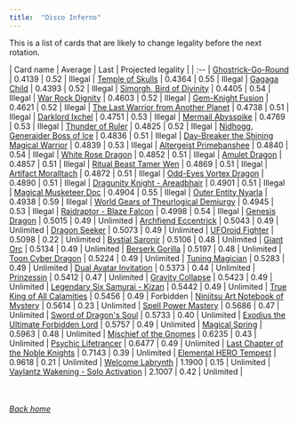 ```yaml
---
title:  "Disco Inferno"
---
```


This is a list of cards that are likely to change legality before the next rotation.

| Card name | Average | Last | Projected legality |
| :-- |
[Ghostrick-Go-Round](https://db.ygoprodeck.com/card/?search=Ghostrick-Go-Round) | 0.4139 | 0.52 | Illegal |
[Temple of Skulls](https://db.ygoprodeck.com/card/?search=Temple%20of%20Skulls) | 0.4364 | 0.55 | Illegal |
[Gagaga Child](https://db.ygoprodeck.com/card/?search=Gagaga%20Child) | 0.4393 | 0.52 | Illegal |
[Simorgh, Bird of Divinity](https://db.ygoprodeck.com/card/?search=Simorgh,%20Bird%20of%20Divinity) | 0.4405 | 0.54 | Illegal |
[War Rock Dignity](https://db.ygoprodeck.com/card/?search=War%20Rock%20Dignity) | 0.4603 | 0.52 | Illegal |
[Gem-Knight Fusion](https://db.ygoprodeck.com/card/?search=Gem-Knight%20Fusion) | 0.4621 | 0.52 | Illegal |
[The Last Warrior from Another Planet](https://db.ygoprodeck.com/card/?search=The%20Last%20Warrior%20from%20Another%20Planet) | 0.4738 | 0.51 | Illegal |
[Darklord Ixchel](https://db.ygoprodeck.com/card/?search=Darklord%20Ixchel) | 0.4751 | 0.53 | Illegal |
[Mermail Abysspike](https://db.ygoprodeck.com/card/?search=Mermail%20Abysspike) | 0.4769 | 0.53 | Illegal |
[Thunder of Ruler](https://db.ygoprodeck.com/card/?search=Thunder%20of%20Ruler) | 0.4825 | 0.52 | Illegal |
[Nidhogg, Generaider Boss of Ice](https://db.ygoprodeck.com/card/?search=Nidhogg,%20Generaider%20Boss%20of%20Ice) | 0.4836 | 0.51 | Illegal |
[Day-Breaker the Shining Magical Warrior](https://db.ygoprodeck.com/card/?search=Day-Breaker%20the%20Shining%20Magical%20Warrior) | 0.4839 | 0.53 | Illegal |
[Altergeist Primebanshee](https://db.ygoprodeck.com/card/?search=Altergeist%20Primebanshee) | 0.4840 | 0.54 | Illegal |
[White Rose Dragon](https://db.ygoprodeck.com/card/?search=White%20Rose%20Dragon) | 0.4852 | 0.51 | Illegal |
[Amulet Dragon](https://db.ygoprodeck.com/card/?search=Amulet%20Dragon) | 0.4857 | 0.51 | Illegal |
[Ritual Beast Tamer Wen](https://db.ygoprodeck.com/card/?search=Ritual%20Beast%20Tamer%20Wen) | 0.4869 | 0.51 | Illegal |
[Artifact Moralltach](https://db.ygoprodeck.com/card/?search=Artifact%20Moralltach) | 0.4872 | 0.51 | Illegal |
[Odd-Eyes Vortex Dragon](https://db.ygoprodeck.com/card/?search=Odd-Eyes%20Vortex%20Dragon) | 0.4890 | 0.51 | Illegal |
[Dragunity Knight - Areadbhair](https://db.ygoprodeck.com/card/?search=Dragunity%20Knight%20-%20Areadbhair) | 0.4901 | 0.51 | Illegal |
[Magical Musketeer Doc](https://db.ygoprodeck.com/card/?search=Magical%20Musketeer%20Doc) | 0.4904 | 0.55 | Illegal |
[Outer Entity Nyarla](https://db.ygoprodeck.com/card/?search=Outer%20Entity%20Nyarla) | 0.4938 | 0.59 | Illegal |
[World Gears of Theurlogical Demiurgy](https://db.ygoprodeck.com/card/?search=World%20Gears%20of%20Theurlogical%20Demiurgy) | 0.4945 | 0.53 | Illegal |
[Raidraptor - Blaze Falcon](https://db.ygoprodeck.com/card/?search=Raidraptor%20-%20Blaze%20Falcon) | 0.4998 | 0.54 | Illegal |
[Genesis Dragon](https://db.ygoprodeck.com/card/?search=Genesis%20Dragon) | 0.5015 | 0.49 | Unlimited |
[Archfiend Eccentrick](https://db.ygoprodeck.com/card/?search=Archfiend%20Eccentrick) | 0.5043 | 0.49 | Unlimited |
[Dragon Seeker](https://db.ygoprodeck.com/card/?search=Dragon%20Seeker) | 0.5073 | 0.49 | Unlimited |
[UFOroid Fighter](https://db.ygoprodeck.com/card/?search=UFOroid%20Fighter) | 0.5098 | 0.22 | Unlimited |
[Bystial Saronir](https://db.ygoprodeck.com/card/?search=Bystial%20Saronir) | 0.5106 | 0.48 | Unlimited |
[Giant Orc](https://db.ygoprodeck.com/card/?search=Giant%20Orc) | 0.5134 | 0.49 | Unlimited |
[Berserk Gorilla](https://db.ygoprodeck.com/card/?search=Berserk%20Gorilla) | 0.5197 | 0.48 | Unlimited |
[Toon Cyber Dragon](https://db.ygoprodeck.com/card/?search=Toon%20Cyber%20Dragon) | 0.5224 | 0.49 | Unlimited |
[Tuning Magician](https://db.ygoprodeck.com/card/?search=Tuning%20Magician) | 0.5283 | 0.49 | Unlimited |
[Dual Avatar Invitation](https://db.ygoprodeck.com/card/?search=Dual%20Avatar%20Invitation) | 0.5373 | 0.44 | Unlimited |
[Prinzessin](https://db.ygoprodeck.com/card/?search=Prinzessin) | 0.5412 | 0.47 | Unlimited |
[Gravity Collapse](https://db.ygoprodeck.com/card/?search=Gravity%20Collapse) | 0.5423 | 0.49 | Unlimited |
[Legendary Six Samurai - Kizan](https://db.ygoprodeck.com/card/?search=Legendary%20Six%20Samurai%20-%20Kizan) | 0.5442 | 0.49 | Unlimited |
[True King of All Calamities](https://db.ygoprodeck.com/card/?search=True%20King%20of%20All%20Calamities) | 0.5456 | 0.49 | Forbidden |
[Ninjitsu Art Notebook of Mystery](https://db.ygoprodeck.com/card/?search=Ninjitsu%20Art%20Notebook%20of%20Mystery) | 0.5614 | 0.23 | Unlimited |
[Spell Power Mastery](https://db.ygoprodeck.com/card/?search=Spell%20Power%20Mastery) | 0.5686 | 0.47 | Unlimited |
[Sword of Dragon's Soul](https://db.ygoprodeck.com/card/?search=Sword%20of%20Dragon's%20Soul) | 0.5733 | 0.40 | Unlimited |
[Exodius the Ultimate Forbidden Lord](https://db.ygoprodeck.com/card/?search=Exodius%20the%20Ultimate%20Forbidden%20Lord) | 0.5757 | 0.49 | Unlimited |
[Magical Spring](https://db.ygoprodeck.com/card/?search=Magical%20Spring) | 0.5963 | 0.48 | Unlimited |
[Mischief of the Gnomes](https://db.ygoprodeck.com/card/?search=Mischief%20of%20the%20Gnomes) | 0.6235 | 0.43 | Unlimited |
[Psychic Lifetrancer](https://db.ygoprodeck.com/card/?search=Psychic%20Lifetrancer) | 0.6477 | 0.49 | Unlimited |
[Last Chapter of the Noble Knights](https://db.ygoprodeck.com/card/?search=Last%20Chapter%20of%20the%20Noble%20Knights) | 0.7143 | 0.39 | Unlimited |
[Elemental HERO Tempest](https://db.ygoprodeck.com/card/?search=Elemental%20HERO%20Tempest) | 0.9618 | 0.21 | Unlimited |
[Welcome Labrynth](https://db.ygoprodeck.com/card/?search=Welcome%20Labrynth) | 1.1900 | 0.15 | Unlimited |
[Vaylantz Wakening - Solo Activation](https://db.ygoprodeck.com/card/?search=Vaylantz%20Wakening%20-%20Solo%20Activation) | 2.1007 | 0.42 | Unlimited |

<br>

###### [Back home](index)